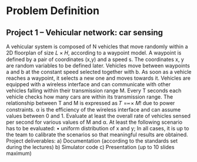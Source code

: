 # Problem Definition
## Project	1 – Vehicular	network:	car	sensing
A vehicular system is composed of N vehicles that move randomly within a 2D floorplan of size
𝐿 × 𝐻, according to a waypoint model. A waypoint is defined by a pair of coordinates (x,y) and a
speed s. The coordinates x, y are random variables to be defined later. Vehicles move between
waypoints a and b at the constant speed selected together with b. As soon as a vehicle reaches a
waypoint, it selects a new one and moves towards it.
Vehicles are equipped with a wireless interface and can communicate with other vehicles falling
within their transmission range M. Every T seconds each vehicle checks how many cars are within its
transmission range. The relationship between T and M is expressed as 𝑇 =∝× 𝑀! due to power
constraints. α is the efficiency of the wireless interface and can assume values between 0 and 1.
Evaluate at least the overall rate of vehicles sensed per second for various values of M and α.
At least the following scenario has to be evaluated:
• uniform distribution of x and y;
In all cases, it is up to the team to calibrate the scenarios so that meaningful results are obtained.
Project deliverables:
a) Documentation (according to the standards set during the lectures)
b) Simulator code
c) Presentation (up to 10 slides maximum)
